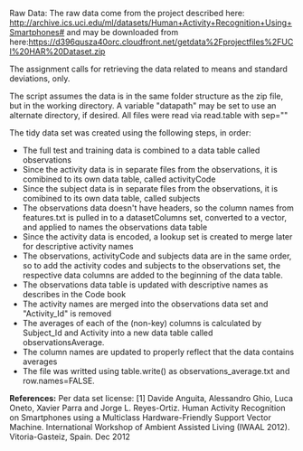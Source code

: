 Raw Data: The raw data come from the project described here:
http://archive.ics.uci.edu/ml/datasets/Human+Activity+Recognition+Using+Smartphones#
and may be downloaded from here:https://d396qusza40orc.cloudfront.net/getdata%2Fprojectfiles%2FUCI%20HAR%20Dataset.zip 

The assignment calls for retrieving the data related to means and standard deviations, only.  

The script assumes the data is in the same folder structure as the zip file, but in the working directory.  A variable "datapath" may be set to use an alternate directory, if desired.
All files were read via read.table with sep=""

The tidy data set was created using the following steps, in order:
* The full test and training data is combined to a data table called observations
* Since the activity data is in separate files from the observations, it is comibined to its own data table, called activityCode
* Since the subject data is in separate files from the observations, it is comibined to its own data table, called subjects
* The observations data doesn't have headers, so the column names from features.txt is pulled in to a datasetColumns set, converted to a vector, and applied to names the observations data table
* Since the activity data is encoded, a lookup set is created to merge later for descriptive activity names
* The observations, activityCode and subjects data are in the same order, so to add the activity codes and subjects to the observations set, the respective data columns are added to the beginning of the data table.
* The observations data table is updated with descriptive names as describes in the Code book
* The activity names are merged into the observations data set and "Activity_Id" is removed
* The averages of each of the (non-key) columns is calculated by Subject_Id and Activity into a new data table called observationsAverage.
* The column names are updated to properly reflect that the data contains averages
* The file was writted using table.write() as observations_average.txt and row.names=FALSE.

__References:__
Per data set license:
[1] Davide Anguita, Alessandro Ghio, Luca Oneto, Xavier Parra and Jorge L. Reyes-Ortiz. Human Activity Recognition on Smartphones using a Multiclass Hardware-Friendly Support Vector Machine. International Workshop of Ambient Assisted Living (IWAAL 2012). Vitoria-Gasteiz, Spain. Dec 2012
